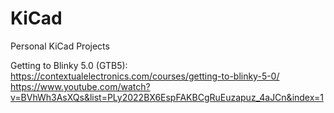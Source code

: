 # KiCad
Personal KiCad Projects

Getting to Blinky 5.0 (GTB5):
https://contextualelectronics.com/courses/getting-to-blinky-5-0/
https://www.youtube.com/watch?v=BVhWh3AsXQs&list=PLy2022BX6EspFAKBCgRuEuzapuz_4aJCn&index=1
